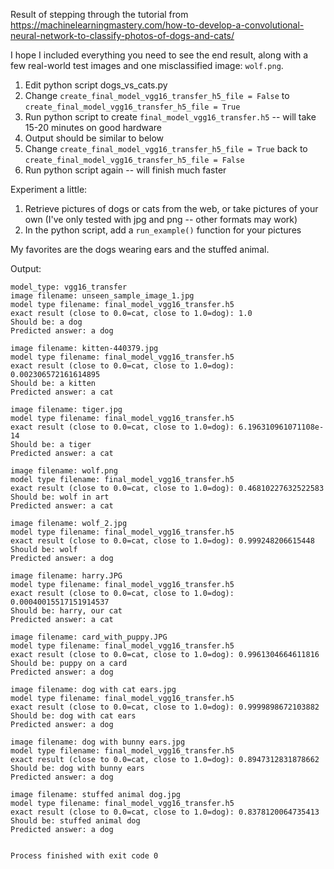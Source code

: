 
Result of stepping through the tutorial from https://machinelearningmastery.com/how-to-develop-a-convolutional-neural-network-to-classify-photos-of-dogs-and-cats/

I hope I included everything you need to see the end result, along with a few real-world test images and one misclassified image: `wolf.png`.

1. Edit python script dogs_vs_cats.py
1. Change `create_final_model_vgg16_transfer_h5_file = False` to `create_final_model_vgg16_transfer_h5_file = True`
1. Run python script to create `final_model_vgg16_transfer.h5` -- will take 15-20 minutes on good hardware
1. Output should be similar to below
1. Change `create_final_model_vgg16_transfer_h5_file = True` back to `create_final_model_vgg16_transfer_h5_file = False`
1. Run python script again -- will finish much faster

Experiment a little:
1. Retrieve pictures of dogs or cats from the web, or take pictures of your own (I've only tested with jpg and png -- other formats may work)
3. In the python script, add a `run_example()` function for your pictures

My favorites are the dogs wearing ears and the stuffed animal.

Output:
```
model_type: vgg16_transfer
image filename: unseen_sample_image_1.jpg
model type filename: final_model_vgg16_transfer.h5
exact result (close to 0.0=cat, close to 1.0=dog): 1.0
Should be: a dog
Predicted answer: a dog

image filename: kitten-440379.jpg
model type filename: final_model_vgg16_transfer.h5
exact result (close to 0.0=cat, close to 1.0=dog): 0.002306572161614895
Should be: a kitten
Predicted answer: a cat

image filename: tiger.jpg
model type filename: final_model_vgg16_transfer.h5
exact result (close to 0.0=cat, close to 1.0=dog): 6.196310961071108e-14
Should be: a tiger
Predicted answer: a cat

image filename: wolf.png
model type filename: final_model_vgg16_transfer.h5
exact result (close to 0.0=cat, close to 1.0=dog): 0.46810227632522583
Should be: wolf in art
Predicted answer: a cat

image filename: wolf_2.jpg
model type filename: final_model_vgg16_transfer.h5
exact result (close to 0.0=cat, close to 1.0=dog): 0.999248206615448
Should be: wolf
Predicted answer: a dog

image filename: harry.JPG
model type filename: final_model_vgg16_transfer.h5
exact result (close to 0.0=cat, close to 1.0=dog): 0.00040015517151914537
Should be: harry, our cat
Predicted answer: a cat

image filename: card_with_puppy.JPG
model type filename: final_model_vgg16_transfer.h5
exact result (close to 0.0=cat, close to 1.0=dog): 0.9961304664611816
Should be: puppy on a card
Predicted answer: a dog

image filename: dog with cat ears.jpg
model type filename: final_model_vgg16_transfer.h5
exact result (close to 0.0=cat, close to 1.0=dog): 0.9999898672103882
Should be: dog with cat ears
Predicted answer: a dog

image filename: dog with bunny ears.jpg
model type filename: final_model_vgg16_transfer.h5
exact result (close to 0.0=cat, close to 1.0=dog): 0.8947312831878662
Should be: dog with bunny ears
Predicted answer: a dog

image filename: stuffed animal dog.jpg
model type filename: final_model_vgg16_transfer.h5
exact result (close to 0.0=cat, close to 1.0=dog): 0.8378120064735413
Should be: stuffed animal dog
Predicted answer: a dog


Process finished with exit code 0
```
